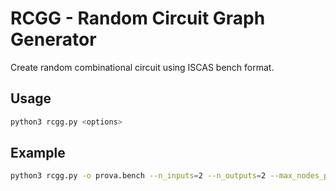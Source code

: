 # RCGG - Random Circuit Graph Generator
Create random combinational circuit using ISCAS bench format.

## Usage
```bash
python3 rcgg.py <options>
```
## Example
```bash
python3 rcgg.py -o prova.bench --n_inputs=2 --n_outputs=2 --max_nodes_per_level=4 --max_fan_in=2 --max_fan_out=3 --depth=5
```